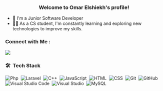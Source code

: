 
<h3 align="center">
  Welcome to Omar Elshiekh's profile!
</h3>

- 🏢 I'm a Junior Software Developer
- 👨‍💻 As a CS student, I'm constantly learning and exploring new technologies to improve my skills.


### Connect with Me :

<a href="https://linkedin.com/in/omarelshiekh" target="_blank"><img src="https://img.shields.io/badge/-Omar%20Elshiekh-0077B5?style=for-the-badge&logo=Linkedin&logoColor=white"/></a>
### 🛠 &nbsp;Tech Stack
![Php](https://img.shields.io/badge/-Php-05122A?style=flat&logo=Php)&nbsp;
![Laravel](https://img.shields.io/badge/-Laravel-05122A?style=flat&logo=Laravel)&nbsp;
![C++](https://img.shields.io/badge/-C++-05122A?style=flat&logo=C++)&nbsp;
![JavaScript](https://img.shields.io/badge/-JavaScript-05122A?style=flat&logo=javascript)&nbsp;
![HTML](https://img.shields.io/badge/-HTML-05122A?style=flat&logo=HTML5)&nbsp;
![CSS](https://img.shields.io/badge/-CSS-05122A?style=flat&logo=CSS3&logoColor=1572B6)&nbsp;
![Git](https://img.shields.io/badge/-Git-05122A?style=flat&logo=git)&nbsp;
![GitHub](https://img.shields.io/badge/-GitHub-05122A?style=flat&logo=github)&nbsp;
![Visual Studio Code](https://img.shields.io/badge/-Visual%20Studio%20Code-05122A?style=flat&logo=visual-studio-code&logoColor=007ACC)&nbsp;
![Visual Studio](https://img.shields.io/badge/-Visual%20Studio-05122A?style=flat&logo=visual-studio&logoColor=007ACC)&nbsp;
![MySQL](https://shields.io/badge/MySQL-05122A?logo=mysql&style=flat&logoColor=blue)&nbsp;

